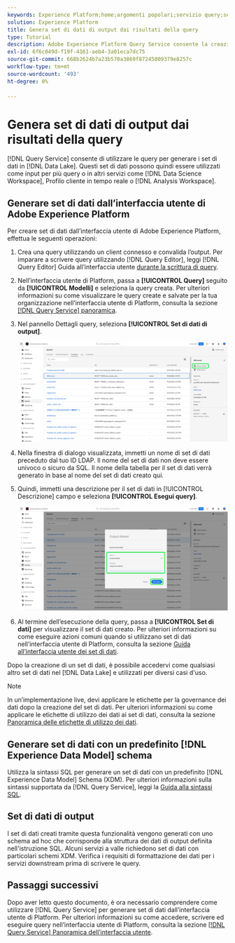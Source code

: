 ```yaml
---
keywords: Experience Platform;home;argomenti popolari;servizio query;servizio query;generare set di dati;generare set di dati;creare set di dati;
solution: Experience Platform
title: Genera set di dati di output dai risultati della query
type: Tutorial
description: Adobe Experience Platform Query Service consente la creazione di set di dati dall’interfaccia utente. Dopo la creazione di un set di dati, è possibile accedervi come qualsiasi altro set di dati nel Data Lake e utilizzarlo per diversi casi d’uso.
exl-id: 6f6c049d-f19f-4161-aeb4-3a01eca7dc75
source-git-commit: 668b2624b7a23b570a3869f87245009379e8257c
workflow-type: tm+mt
source-wordcount: '493'
ht-degree: 0%

---
```


# Genera set di dati di output dai risultati della query

[!DNL Query Service] consente di utilizzare le query per generare i set di dati in [!DNL Data Lake]. Questi set di dati possono quindi essere utilizzati come input per più query o in altri servizi come [!DNL Data Science Workspace], Profilo cliente in tempo reale o [!DNL Analysis Workspace].

## Generare set di dati dall’interfaccia utente di Adobe Experience Platform

Per creare set di dati dall’interfaccia utente di Adobe Experience Platform, effettua le seguenti operazioni:

1. Crea una query utilizzando un client connesso e convalida l’output. Per imparare a scrivere query utilizzando [!DNL Query Editor], leggi [!DNL Query Editor] Guida all’interfaccia utente [durante la scrittura di query](./user-guide.md#writing-queries).

2. Nell’interfaccia utente di Platform, passa a **[!UICONTROL Query]** seguito da **[!UICONTROL Modelli]** e seleziona la query creata. Per ulteriori informazioni su come visualizzare le query create e salvate per la tua organizzazione nell’interfaccia utente di Platform, consulta la sezione [[!DNL Query Service] panoramica](./overview.md#browse).

3. Nel pannello Dettagli query, seleziona **[!UICONTROL Set di dati di output]**.

   ![La scheda Modelli dell&#39;area di lavoro Query con Seleziona set di dati di output evidenziato.](../images/ui/create-datasets/output-dataset.png)

4. Nella finestra di dialogo visualizzata, immetti un nome di set di dati preceduto dal tuo ID LDAP. Il nome del set di dati non deve essere univoco o sicuro da SQL. Il nome della tabella per il set di dati verrà generato in base al nome del set di dati creato qui.

5. Quindi, immetti una descrizione per il set di dati in [!UICONTROL Descrizione] campo e seleziona **[!UICONTROL Esegui query]**.

   ![Finestra di dialogo del set di dati di output con i dettagli del set di dati ed esecuzione della query evidenziata](../images/ui/create-datasets/run-query.png)

6. Al termine dell’esecuzione della query, passa a **[!UICONTROL Set di dati]** per visualizzare il set di dati creato. Per ulteriori informazioni su come eseguire azioni comuni quando si utilizzano set di dati nell’interfaccia utente di Platform, consulta la sezione [Guida all’interfaccia utente dei set di dati](../../catalog/datasets/user-guide.md).

Dopo la creazione di un set di dati, è possibile accedervi come qualsiasi altro set di dati nel [!DNL Data Lake] e utilizzati per diversi casi d&#39;uso.

>[!NOTE]
>
>In un’implementazione live, devi applicare le etichette per la governance dei dati dopo la creazione del set di dati. Per ulteriori informazioni su come applicare le etichette di utilizzo dei dati ai set di dati, consulta la sezione [Panoramica delle etichette di utilizzo dei dati](../../data-governance/labels/overview.md).

## Generare set di dati con un predefinito [!DNL Experience Data Model] schema

Utilizza la sintassi SQL per generare un set di dati con un predefinito [!DNL Experience Data Model] Schema (XDM). Per ulteriori informazioni sulla sintassi supportata da [!DNL Query Service], leggi la [Guida alla sintassi SQL](../sql/syntax.md#create-table-as-select).

## Set di dati di output

I set di dati creati tramite questa funzionalità vengono generati con uno schema ad hoc che corrisponde alla struttura dei dati di output definita nell&#39;istruzione SQL. Alcuni servizi a valle richiedono set di dati con particolari schemi XDM. Verifica i requisiti di formattazione dei dati per i servizi downstream prima di scrivere le query.

## Passaggi successivi

Dopo aver letto questo documento, è ora necessario comprendere come utilizzare [!DNL Query Service] per generare set di dati dall’interfaccia utente di Platform. Per ulteriori informazioni su come accedere, scrivere ed eseguire query nell’interfaccia utente di Platform, consulta la sezione [[!DNL Query Service] Panoramica dell’interfaccia utente](./overview.md).
